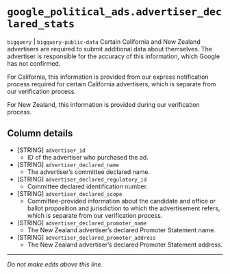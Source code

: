# `google_political_ads.advertiser_declared_stats`
`bigquery` | `bigquery-public-data`
Certain California and New Zealand advertisers are required to submit additional data about themselves. The advertiser is responsible for the accuracy of this information, which Google has not confirmed.

For California, this information is provided from our express notification process required for certain California advertisers, which is separate from our verification process.

For New Zealand, this information is provided during our verification process.

## Column details
* [STRING]    `advertiser_id`
  - ID of the advertiser who purchased the ad.
* [STRING]    `advertiser_declared_name`
  - The advertiser’s committee declared name.
* [STRING]    `advertiser_declared_regulatory_id`
  - Committee declared identification number.
* [STRING]    `advertiser_declared_scope`
  - Committee-provided information about the candidate and office or ballot proposition and jurisdiction to which the advertisement refers, which is separate from our verification process.
* [STRING]    `advertiser_declared_promoter_name`
  - The New Zealand advertiser’s declared Promoter Statement name.
* [STRING]    `advertiser_declared_promoter_address`
  - The New Zealand advertiser’s declared Promoter Statement address.

-------------------------------------------------------------------------------
*Do not make edits above this line.*

